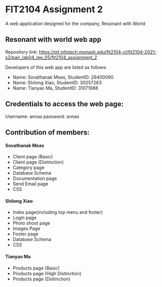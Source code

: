 # FIT2104 Assignment 2

A web application designed for the company, Resonant with World
## Resonant with world web app

Repository link: https://git.infotech.monash.edu/fit2104-cl/fit2104-2021-s2/pair_lab04_lee_05/fit2104_assignment_2


Developers of this web app are listed as follows:
- Name: Sovathanak Meas, StudentID: 29400090
- Name: Shilong Xiao, StudentID: 30257263
- Name: Tianyao Ma, StudentID: 31071988

## Credentials to access the web page:

Username: annas
password: annas

## Contribution of members:
#### Sovathanak Meas 
- Client page (Basic)
- Client page (Distinction)
- Category page
- Database Schema
- Documentation page
- Send Email page
- CSS

#### Shilong Xiao
- Index page(including top menu and footer)
- Login page
- Photo shoot page
- Images Page
- Footer page
- Database Schema
- CSS

#### Tianyao Ma
- Products page (Basic)
- Products page (High Distinction)
- Products page (Distinction)